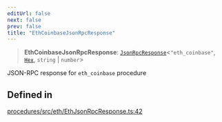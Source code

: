 ```yaml
---
editUrl: false
next: false
prev: false
title: "EthCoinbaseJsonRpcResponse"
---
```


> **EthCoinbaseJsonRpcResponse**: [`JsonRpcResponse`](/reference/tevm/jsonrpc/type-aliases/jsonrpcresponse/)\<`"eth_coinbase"`, [`Hex`](/reference/tevm/utils/type-aliases/hex/), `string` \| `number`\>

JSON-RPC response for `eth_coinbase` procedure

## Defined in

[procedures/src/eth/EthJsonRpcResponse.ts:42](https://github.com/evmts/tevm-monorepo/blob/main/packages/procedures/src/eth/EthJsonRpcResponse.ts#L42)
